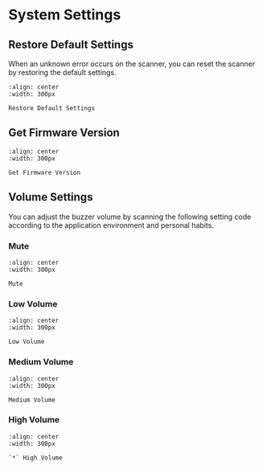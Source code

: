 # System Settings

## Restore Default Settings
When an unknown error occurs on the scanner, you can reset the scanner by restoring the default settings.

```{figure} ../../media/3E210016000..png
:align: center
:width: 300px

Restore Default Settings
```

## Get Firmware Version
```{figure} ../../media/3E210006000..png
:align: center
:width: 300px

Get Firmware Version
```

## Volume Settings
You can adjust the buzzer volume by scanning the following setting code according to the application environment and personal habits.

### Mute
```{figure} ../../media/3E210010100..png
:align: center
:width: 300px

Mute
```
### Low Volume
```{figure} ../../media/3E2100101010..png
:align: center
:width: 300px

Low Volume
```
  
### Medium Volume
```{figure} ../../media/3E2100101050..png
:align: center
:width: 300px

Medium Volume
```

### High Volume
```{figure} ../../media/3E21001010100..png
:align: center
:width: 300px

`*` High Volume
```
